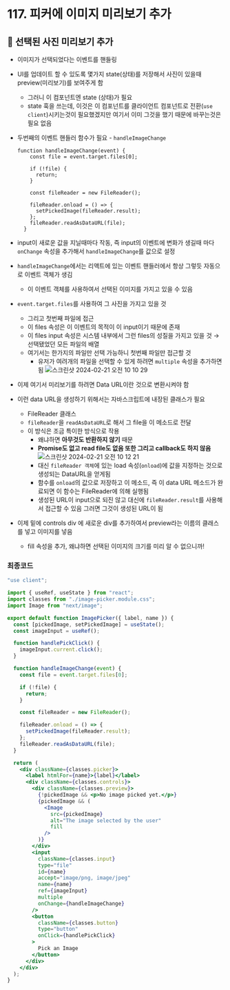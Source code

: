 # 117. 피커에 이미지 미리보기 추가

## 📌 선택된 사진 미리보기 추가

- 이미지가 선택되었다는 이벤트를 핸들링
- UI를 업데이트 할 수 있도록 몇가지 state(상태)를 저장해서 사진이 있을때 preview(미리보기)를 보여주게 함
  - 그러니 이 컴포넌트엔 state (상태)가 필요
  - state 훅을 쓰는데, 이것은 이 컴포넌트를 클라이언트 컴포넌트로 전환(`use client`)시키는것이 필요했겠지만 여기서 이미 그것을 했기 때문에 바꾸는것은 필요 없음
- 두번째의 이벤트 핸들러 함수가 필요 - `handleImageChange`

  ```
  function handleImageChange(event) {
      const file = event.target.files[0];

      if (!file) {
        return;
      }

      const fileReader = new FileReader();

      fileReader.onload = () => {
        setPickedImage(fileReader.result);
      };
      fileReader.readAsDataURL(file);
    }
  ```

- input이 새로운 값을 지닐때마다 작동, 즉 input의 이벤트에 변화가 생길때 마다 `onChange` 속성을 추가해서 `handleImageChange`를 값으로 설정
- `handleImageChange`에서는 리액트에 있는 이벤트 핸들러에서 항상 그렇듯 자동으로 이벤트 객체가 생김
  - 이 이벤트 객체를 사용하여서 선택된 이미지를 가지고 있을 수 있음
- `event.target.files`를 사용하여 그 사진을 가지고 있을 것

  - 그리고 첫번째 파일에 접근
  - 이 files 속성은 이 이벤트의 목적이 이 input이기 때문에 존재
  - 이 files input 속성은 시스템 내부에서 그런 files의 성질을 가지고 있을 것
    → 선택됐었던 모든 파일의 배열
  - 여기서는 한가지의 파일만 선택 가능하니 첫번째 파일만 접근할 것
    - 유저가 여려개의 파일을 선택할 수 있게 하려면 `multiple` 속성을 추가하면 됨
      ![스크린샷 2024-02-21 오전 10 10 29](https://github.com/jjjjjeongwon/TIL/assets/107834862/ad490376-e360-4ae5-bda5-e3d42ed0baf9)

- 이제 여기서 미리보기를 하려면 Data URL이란 것으로 변환시켜야 함
- 이런 data URL을 생성하기 위해서는 자바스크립트에 내장된 클래스가 필요
  - FileReader 클래스
  - `fileReader`을 `readAsDataURL`로 해서 그 file을 이 메소드로 전달
  - 이 방식은 조금 특이한 방식으로 작용
    - 왜냐하면 **아무것도 반환하지 않기** 때문
    - **Promise도 없고 read file도 없음 또한 그리고 callback도 하지 않음**
      ![스크린샷 2024-02-21 오전 10 12 21](https://github.com/jjjjjeongwon/TIL/assets/107834862/c0c42d16-4cfa-4c91-8030-45f05d7f8514)
    - 대신 `fileReader 객체`에 있는 load 속성(`onload`)에 값을 지정하는 것으로 생성되는 DataURL을 얻게됨
    - 함수를 `onload`의 값으로 저장하고 이 메소드, 즉 이 data URL 메소드가 완료되면 이 함수는 FileReader에 의해 실행됨
    - 생성된 URL이 input으로 되진 않고 대신에 `fileReader.result`를 사용해서 접근할 수 있음 그러면 그것이 생성된 URL이 됨
- 이제 밑에 controls div 에 새로운 div를 추가하여서 preview라는 이름의 클래스를 넣고 이미지를 넣음
  - fill 속성을 추가, 왜냐하면 선택된 이미지의 크기를 미리 알 수 없으니까!

### 최종코드

```jsx
"use client";

import { useRef, useState } from "react";
import classes from "./image-picker.module.css";
import Image from "next/image";

export default function ImagePicker({ label, name }) {
  const [pickedImage, setPickedImage] = useState();
  const imageInput = useRef();

  function handlePickClick() {
    imageInput.current.click();
  }

  function handleImageChange(event) {
    const file = event.target.files[0];

    if (!file) {
      return;
    }

    const fileReader = new FileReader();

    fileReader.onload = () => {
      setPickedImage(fileReader.result);
    };
    fileReader.readAsDataURL(file);
  }

  return (
    <div className={classes.picker}>
      <label htmlFor={name}>{label}</label>
      <div className={classes.controls}>
        <div className={classes.preview}>
          {!pickedImage && <p>No image picked yet.</p>}
          {pickedImage && (
            <Image
              src={pickedImage}
              alt="The image selected by the user"
              fill
            />
          )}
        </div>
        <input
          className={classes.input}
          type="file"
          id={name}
          accept="image/png, image/jpeg"
          name={name}
          ref={imageInput}
          multiple
          onChange={handleImageChange}
        />
        <button
          className={classes.button}
          type="button"
          onClick={handlePickClick}
        >
          Pick an Image
        </button>
      </div>
    </div>
  );
}
```
